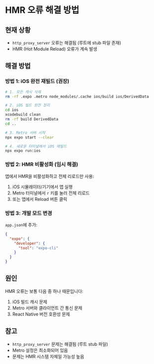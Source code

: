 # HMR 오류 해결 방법

## 현재 상황
- `http_proxy_server` 오류는 해결됨 (루트에 stub 파일 존재)
- HMR (Hot Module Reload) 오류가 계속 발생

## 해결 방법

### 방법 1: iOS 완전 재빌드 (권장)

```bash
# 1. 모든 캐시 삭제
rm -rf .expo .metro node_modules/.cache ios/build ios/DerivedData

# 2. iOS 빌드 완전 정리
cd ios
xcodebuild clean
rm -rf build DerivedData
cd ..

# 3. Metro 서버 시작
npx expo start --clear

# 4. 새로운 터미널에서 iOS 재빌드
npx expo run:ios
```

### 방법 2: HMR 비활성화 (임시 해결)

앱에서 HMR을 비활성화하고 전체 리로드만 사용:

1. iOS 시뮬레이터/기기에서 앱 실행
2. Metro 터미널에서 `r` 키를 눌러 전체 리로드
3. 또는 앱에서 Reload 버튼 클릭

### 방법 3: 개발 모드 변경

`app.json`에 추가:

```json
{
  "expo": {
    "developer": {
      "tool": "expo-cli"
    }
  }
}
```

## 원인
HMR 오류는 보통 다음 중 하나 때문입니다:
1. iOS 빌드 캐시 문제
2. Metro 서버와 클라이언트 간 통신 문제
3. React Native 버전 호환성 문제

## 참고
- `http_proxy_server` 문제는 해결됨 (루트 stub 파일)
- Metro 설정은 최소화되어 있음
- 문제는 HMR 시스템 자체일 가능성 높음

